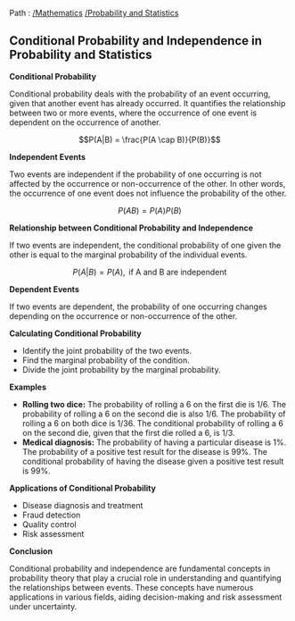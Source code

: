 Path : [/Mathematics](<..\..\index.md>) [/Probability and Statistics](<..\index.md>)
## Conditional Probability and Independence in Probability and Statistics

**Conditional Probability**

Conditional probability deals with the probability of an event occurring, given that another event has already occurred. It quantifies the relationship between two or more events, where the occurrence of one event is dependent on the occurrence of another. 

$$P(A|B) = \frac{P(A \cap B)}{P(B)}$$

**Independent Events**

Two events are independent if the probability of one occurring is not affected by the occurrence or non-occurrence of the other. In other words, the occurrence of one event does not influence the probability of the other. 

$$P(AB) = P(A)P(B)$$

**Relationship between Conditional Probability and Independence**

If two events are independent, the conditional probability of one given the other is equal to the marginal probability of the individual events.

$$P(A|B) = P(A), \text{ if A and B are independent}$$

**Dependent Events** 

If two events are dependent, the probability of one occurring changes depending on the occurrence or non-occurrence of the other. 

**Calculating Conditional Probability**

- Identify the joint probability of the two events.
- Find the marginal probability of the condition.
- Divide the joint probability by the marginal probability.

**Examples**

* **Rolling two dice:** The probability of rolling a 6 on the first die is 1/6. The probability of rolling a 6 on the second die is also 1/6. The probability of rolling a 6 on both dice is 1/36. The conditional probability of rolling a 6 on the second die, given that the first die rolled a 6, is 1/3.
* **Medical diagnosis:** The probability of having a particular disease is 1%. The probability of a positive test result for the disease is 99%. The conditional probability of having the disease given a positive test result is 99%.


**Applications of Conditional Probability**

- Disease diagnosis and treatment
- Fraud detection
- Quality control
- Risk assessment



**Conclusion**

Conditional probability and independence are fundamental concepts in probability theory that play a crucial role in understanding and quantifying the relationships between events. These concepts have numerous applications in various fields, aiding decision-making and risk assessment under uncertainty.
